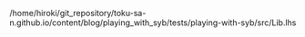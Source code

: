 /home/hiroki/git_repository/toku-sa-n.github.io/content/blog/playing_with_syb/tests/playing-with-syb/src/Lib.lhs